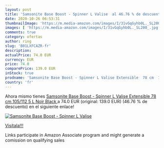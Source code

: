 ```yaml
---
layout: post
title: 'Samsonite Base Boost - Spinner L Valise  al 46.76 % de descuento'
date: 2020-10-26 06:53:31
thumbnailImage: 'https://m.media-amazon.com/images/I/31vGqGyhb0L._SL200_.jpg'
images: [ 'https://m.media-amazon.com/images/I/31vGqGyhb0L._SL200_.jpg' ]
comments: true
category: ofertas
author: ring
slug: 'B01LXFCAZR-fr'
description:
actualPrice: 74.0 EUR
currency: EUR
price: 74.0
comparePrice: 139.0 EUR
inStock: true
prodname: 'Samsonite Base Boost - Spinner L Valise Extensible  78 cm  105/112 5 L  Noir  Black '
country: 'fr'
---
```


Ahora mismo tienes [Samsonite Base Boost - Spinner L Valise Extensible  78 cm  105/112 5 L  Noir  Black ](https://www.amazon.fr/dp/B01LXFCAZR/?tag=tolees0d-21) a 74.0 EUR (original: 139.0 EUR) (46.76 %  de descuento) en el siguiente enlace!

[![Samsonite Base Boost - Spinner L Valise ](https://m.media-amazon.com/images/I/31vGqGyhb0L._SL200_.jpg)](https://www.amazon.fr/dp/B01LXFCAZR/?tag=tolees0d-21)

[Visítala!!!](https://www.amazon.fr/dp/B01LXFCAZR/?tag=tolees0d-21)

Links participate in Amazon Associate program and might generate a comission on qualifying sales
